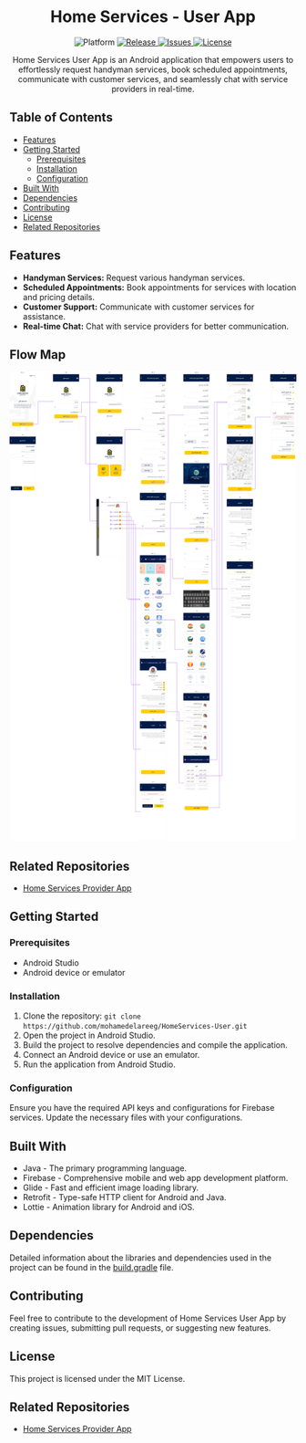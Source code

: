 <h1 align="center">Home Services - User App</h1>
<p align="center">
  <img src="https://img.shields.io/badge/Platform-Android-brightgreen" alt="Platform">
  <a href="https://github.com/mohamedelareeg/HomeServices-User/releases">
    <img src="https://img.shields.io/github/v/release/mohamedelareeg/HomeServices-User" alt="Release">
  </a>
  <a href="https://github.com/mohamedelareeg/HomeServices-User/issues">
    <img src="https://img.shields.io/github/issues/mohamedelareeg/HomeServices-User" alt="Issues">
  </a>
  <a href="https://opensource.org/licenses/MIT">
    <img src="https://img.shields.io/badge/License-MIT-blue.svg" alt="License">
  </a>
</p>

<p align="center">
  Home Services User App is an Android application that empowers users to effortlessly request handyman services, book scheduled appointments, communicate with customer services, and seamlessly chat with service providers in real-time.
</p>

## Table of Contents

- [Features](#features)
- [Getting Started](#getting-started)
  - [Prerequisites](#prerequisites)
  - [Installation](#installation)
  - [Configuration](#configuration)
- [Built With](#built-with)
- [Dependencies](#dependencies)
- [Contributing](#contributing)
- [License](#license)
- [Related Repositories](#related-repositories)

## Features

- **Handyman Services:** Request various handyman services.
- **Scheduled Appointments:** Book appointments for services with location and pricing details.
- **Customer Support:** Communicate with customer services for assistance.
- **Real-time Chat:** Chat with service providers for better communication.

## Flow Map

![Flow Map](flowmap.png)

## Related Repositories

- [Home Services Provider App](https://github.com/mohamedelareeg/HomeServices-Provider)

## Getting Started

### Prerequisites

- Android Studio
- Android device or emulator

### Installation

1. Clone the repository: `git clone https://github.com/mohamedelareeg/HomeServices-User.git`
2. Open the project in Android Studio.
3. Build the project to resolve dependencies and compile the application.
4. Connect an Android device or use an emulator.
5. Run the application from Android Studio.

### Configuration

Ensure you have the required API keys and configurations for Firebase services. Update the necessary files with your configurations.

## Built With

- Java - The primary programming language.
- Firebase - Comprehensive mobile and web app development platform.
- Glide - Fast and efficient image loading library.
- Retrofit - Type-safe HTTP client for Android and Java.
- Lottie - Animation library for Android and iOS.

## Dependencies

Detailed information about the libraries and dependencies used in the project can be found in the [build.gradle](app/build.gradle) file.

## Contributing

Feel free to contribute to the development of Home Services User App by creating issues, submitting pull requests, or suggesting new features.

## License

This project is licensed under the MIT License.

## Related Repositories

- [Home Services Provider App](https://github.com/mohamedelareeg/HomeServices-Provider)
